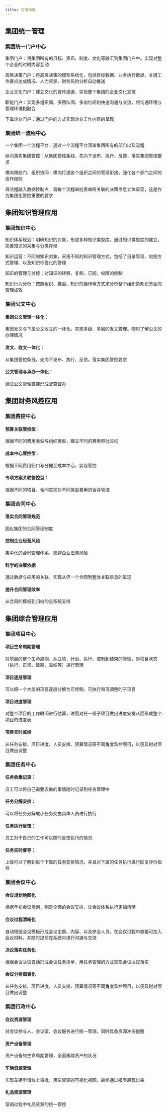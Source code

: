 ```yaml
---
title: 应用场景
---
```

## 集团统一管理
### 集团统一门户中心
集团门户：将集团所有的目标、资讯、制度、文化等融汇到集团门户中。实现对整个企业的时时内容互动

高层决策门户：将高层决策的模型系统化，包括目标数据、业务执行数据、关键工作要点达成情况、人力资源、财务风险分析自动推送

企业文化门户：建立文化的宣传通道，实现整个集团的企业文化支撑

职能门户：实现多组织间、多团队间、多岗位间的快速沟通与交流，将沟通环境与管理环境相融合

下属企业门户：通过门户的方式实现企业工作内容的呈现


### 集团统一流程中心
一个集团一个流程平台：通过一个流程平台涵盖集团所有的部门以及流程

纵向落实集团管控：从集团管控条线，先向下发布、执行、反馈，落实集团管控要求

横向跨部门、组织协同：横向打通各个组织之间的管理衔接，强化各个部门之间的协作规则

将流程融入数据控制点：将每个流程审批表单所关联的决策信息立体呈现，这是作为集团化管控重要的要求


## 集团知识管理应用
### 集团知识中心
知识体系规划：明确知识的对象，形成多种知识类型库，通过知识类型库的建立，完善知识的采集与分类存储

知识运营：不同的知识对象，采用不同的知识管理方式，包括了目录管理、地图方式管理、以及知识标签化的管理

知识的管理与监控：对知识的转移、复制、订阅、权限的控制

知识行为分析：按照组织、类型、知识的操作等方式来分析整个组织杂知识方面的管理成效


### 集团公文中心
#### 集团公文管理一体化：
集团发文与下属公文收文的一体化，实现多级、多层的发文管理。随时了解公文的办理情况

#### 发文、收文一体化：
从集团管控条线，先向下发布、执行、反馈，落实集团管控要求

#### 公文管理与承办一体化：
通过公文管理直接形成督查督办


## 集团财务风控应用
### 集团费控中心
#### 预算关联管控型：
根据不同的费用类型与组织类型，建立不同的费用审批过程

#### 成本中心管控型：
根据不同费用归口与分摊至成本中心，实现管控

#### 专项方案关联管控型：
根据不同的项目、合同实现对不同类型费用的合并管控


### 集团合同中心
#### 落实合同管理规范
固化集团的合同管理制度

#### 控制企业经营风险
集中化的合同管理体系，规避企业法务风险

#### 科学的决策依据
通过数据与应用的关联，实现从但一个合同到整体关联信息的呈现

#### 提升合同管理效率
从合同的模板到归档的全系统支持


## 集团综合管理应用
### 集团项目中心
#### 项目生命周期管理
对项目的整个生命周期，从立项、计划、执行、控制到结束的管理，对项目状态（执行、正常、延期、冻结等）进行管理

#### 项目逐层管理
可以把一个大型的项目逐层分解为可控制、可执行和可调整的子项目

#### 项目进度管理
对整个项目的工作时间进行估算，进而对任一级子项目做出进度安排从而形成整个项目的进度表

#### 项目实时监控
从任务安排、项目进度、人员安排、预算情况等不同角度监控项目，以便及时对项目做出调整


### 集团任务中心
#### 任务收集记录：
员工可以将自己需要去做的事情随时记录到任务管理中

#### 任务分解安排：
可以将任务分解成小任务交由具体人员进行执行

#### 任务执行反馈：
员工对于自己的工作可以随时反馈执行的情况

#### 任务实时督导：
上级可以了解到每个下属的任务安排情况，并且对下属的任务执行进行回复评价指导


### 集团会议中心
#### 会议规划地图化
根据年初会议规划，制定全面的会议安排，让会议体系执行更加清晰

#### 会议过程清晰化
自动根据会议模板形成会议主题、内容、以及参会人员，在会议过程中直接可加入会议材料，并随时提前在系统中进行沟通与交流

#### 决议落实任务化
根据会议决议自动形成会议任务清单，用任务管理的方式实现会议决议落实

#### 会议分析图表化
从任务安排、项目进度、人员安排、预算情况等不同角度监控项目，以便及时对项目做出调整


### 集团行政中心
#### 会议资源管理
对会议参与人、会议室、会议服务进行统一管理，同时具备资源冲突提醒

#### 资产设备管理
资产设备的生命周期管理，全面跟踪资产的状况

#### 车辆资源管理
实现车辆申请线上审批，用车资源的可视化视图，最终通过报表展现出来

#### 礼品资源管理
营销过程中礼品资源的统一管控